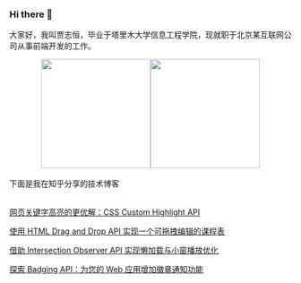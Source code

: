 ### Hi there 👋

大家好，我叫贾志恒，毕业于塔里木大学信息工程学院，现就职于北京某互联网公司从事前端开发的工作。

<div style="display:flex;justify-content:center;align-item:center">
  <img align="center" height="195px" src="https://github-readme-stats-two-rho-26.vercel.app/api?username=JiaZhiheng&locale=cn" />
  <img align="center" height="195px" src="https://github-readme-stats-two-rho-26.vercel.app/api/top-langs/?username=JiaZhiheng&locale=cn&layout=compact" />
</div>
<br>
下面是我在知乎分享的技术博客
<br/>
&nbsp;
<br/>

[网页关键字高亮的更优解：CSS Custom Highlight API](https://zhuanlan.zhihu.com/p/693026673)

[使用 HTML Drag and Drop API 实现一个可拖拽编辑的课程表](https://zhuanlan.zhihu.com/p/698006468)

[借助 Intersection Observer API 实现懒加载与小窗播放优化](https://zhuanlan.zhihu.com/p/703346833)

[探索 Badging API：为您的 Web 应用增加徽章通知功能](https://zhuanlan.zhihu.com/p/707250425)

<!--
**JiaZhiheng/JiaZhiHeng** is a ✨ _special_ ✨ repository because its `README.md` (this file) appears on your GitHub profile.

Here are some ideas to get you started:

- 🔭 I’m currently working on ...
- 🌱 I’m currently learning ...
- 👯 I’m looking to collaborate on ...
- 🤔 I’m looking for help with ...
- 💬 Ask me about ...
- 📫 How to reach me: ...
- 😄 Pronouns: ...
- ⚡ Fun fact: ...
-->
